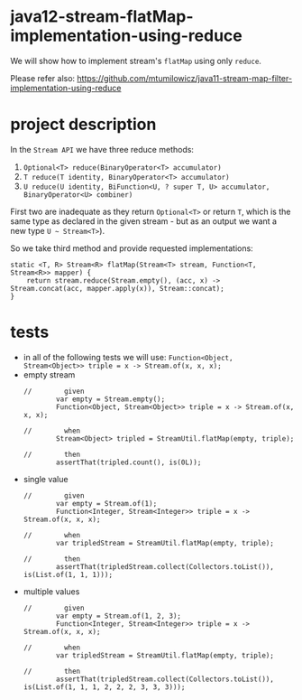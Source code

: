# java12-stream-flatMap-implementation-using-reduce

We will show how to implement stream's `flatMap` using only `reduce`.

Please refer also: https://github.com/mtumilowicz/java11-stream-map-filter-implementation-using-reduce

# project description
In the `Stream API` we have three reduce methods:
1. `Optional<T> reduce(BinaryOperator<T> accumulator)`
1. `T reduce(T identity, BinaryOperator<T> accumulator)`
1. `U reduce(U identity,
            BiFunction<U, ? super T, U> accumulator,
            BinaryOperator<U> combiner)`
                    
First two are inadequate as they return `Optional<T>` or
return `T`, which is the same type as declared in the given stream - but as an output we want a new type `U ~ Stream<T>`).

So we take third method and provide requested implementations:
```
static <T, R> Stream<R> flatMap(Stream<T> stream, Function<T, Stream<R>> mapper) {
    return stream.reduce(Stream.empty(), (acc, x) -> Stream.concat(acc, mapper.apply(x)), Stream::concat);
}
```

# tests
* in all of the following tests we will use: `Function<Object, Stream<Object>> triple = x -> Stream.of(x, x, x);`
* empty stream
    ```
    //        given
            var empty = Stream.empty();
            Function<Object, Stream<Object>> triple = x -> Stream.of(x, x, x);
    
    //        when
            Stream<Object> tripled = StreamUtil.flatMap(empty, triple);
    
    //        then
            assertThat(tripled.count(), is(0L));
    ```
* single value
    ```
    //        given
            var empty = Stream.of(1);
            Function<Integer, Stream<Integer>> triple = x -> Stream.of(x, x, x);
    
    //        when
            var tripledStream = StreamUtil.flatMap(empty, triple);
    
    //        then
            assertThat(tripledStream.collect(Collectors.toList()), is(List.of(1, 1, 1)));
    ```
* multiple values
    ```
    //        given
            var empty = Stream.of(1, 2, 3);
            Function<Integer, Stream<Integer>> triple = x -> Stream.of(x, x, x);
    
    //        when
            var tripledStream = StreamUtil.flatMap(empty, triple);
    
    //        then
            assertThat(tripledStream.collect(Collectors.toList()), is(List.of(1, 1, 1, 2, 2, 2, 3, 3, 3)));
    ```